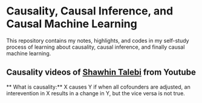 # Causality, Causal Inference, and Causal Machine Learning
This repository contains my notes, highlights, and codes in my self-study process of learning about causality, causal inference, and finally causal machine learning.

## Causality videos of [Shawhin Talebi](https://www.youtube.com/watch?v=WqASiuM4a-A&list=PLz-ep5RbHosVVTz9HEzpI4d6xpWsc8rOa) from Youtube

** What is causality:** X causes Y if when all cofounders are adjusted, an interevention in X results in a change in Y, but the vice versa is not true.
